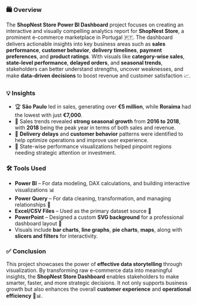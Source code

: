 
### 🛍️ **Overview**

The **ShopNest Store Power BI Dashboard** project focuses on creating an interactive and visually compelling analytics report for **ShopNest Store**, a prominent e-commerce marketplace in Portugal 🇵🇹. The dashboard delivers actionable insights into key business areas such as **sales performance**, **customer behavior**, **delivery timelines**, **payment preferences**, and **product ratings**. With visuals like **category-wise sales**, **state-level performance**, **delayed orders**, and **seasonal trends**, stakeholders can better understand strengths, uncover weaknesses, and make **data-driven decisions** to boost revenue and customer satisfaction 📈.

### 💡 **Insights**

* 🏆 **São Paulo** led in sales, generating over **€5 million**, while **Roraima** had the lowest with just **€7,000**.
* 📅 Sales trends revealed **strong seasonal growth** from **2016 to 2018**, with **2018** being the peak year in terms of both sales and revenue.
* 🚚 **Delivery delays** and **customer behavior** patterns were identified to help optimize operations and improve user experience.
* 🧭 State-wise performance visualizations helped pinpoint regions needing strategic attention or investment.

### 🛠️ **Tools Used**

* **Power BI** – For data modeling, DAX calculations, and building interactive visualizations 📊
* **Power Query** – For data cleaning, transformation, and managing relationships 🔄
* **Excel/CSV Files** – Used as the primary dataset source 📁
* **PowerPoint** – Designed a custom **SVG background** for a professional dashboard layout 🎨
* Visuals include **bar charts**, **line graphs**, **pie charts**, **maps**, along with **slicers and filters** for interactivity.

### ✅ **Conclusion**

This project showcases the power of **effective data storytelling** through visualization. By transforming raw e-commerce data into meaningful insights, the **ShopNest Store Dashboard** enables stakeholders to make smarter, faster, and more strategic decisions. It not only supports business growth but also enhances the overall **customer experience** and **operational efficiency** 🚀📊.
